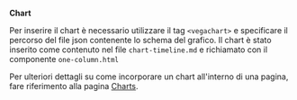 **Chart**

Per inserire il chart è necessario utilizzare il tag `<vegachart>` e specificare il percorso del file json contenente lo schema del grafico. Il chart è stato inserito come contenuto nel file `chart-timeline.md` e richiamato con il componente `one-column.html`

Per ulteriori dettagli su come incorporare un chart all'interno di una pagina, fare riferimento alla pagina [Charts]({{site.baseurl}}/charts).
